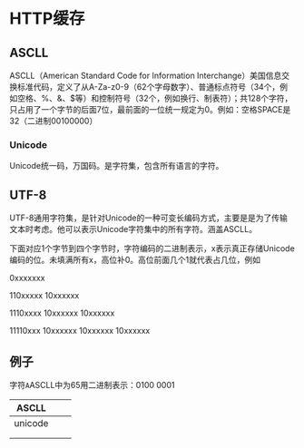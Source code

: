 # HTTP缓存

## ASCLL

ASCLL（American Standard Code for Information Interchange）美国信息交换标准代码，定义了从A-Za-z0-9（62个字母数字）、普通标点符号（34个，例如空格、%、&、$等）和控制符号（32个，例如换行、制表符）；共128个字符，只占用了一个字节的后面7位，最前面的一位统一规定为0。例如：空格SPACE是32（二进制00100000）

### Unicode

Unicode统一码，万国码。是字符集，包含所有语言的字符。

## UTF-8

UTF-8通用字符集，是针对Unicode的一种可变长编码方式，主要是是为了传输文本时考虑。他可以表示Unicode字符集中的所有字符。涵盖ASCLL。

下面对应1个字节到四个字节时，字符编码的二进制表示，x表示真正存储Unicode编码的位。未填满所有x，高位补0。高位前面几个1就代表占几位，例如

0xxxxxxx

110xxxxx 10xxxxxx

1110xxxx 10xxxxxx 10xxxxxx

11110xxx 10xxxxxx 10xxxxxx 10xxxxxx

## 例子

字符`A`ASCLL中为65用二进制表示：0100 0001‬

| ASCLL   |      |      |
| ------- | ---- | ---- |
| unicode |      |      |
|         |      |      |
|         |      |      |

